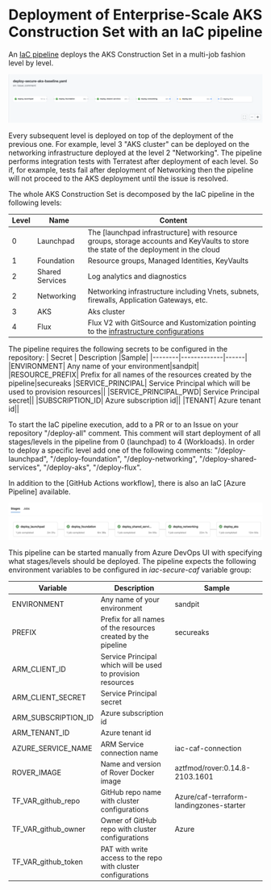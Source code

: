 # Deployment of Enterprise-Scale AKS Construction Set with an IaC pipeline

An [IaC pipeline](.github/workflows/deploy-secure-aks-baseline.yaml) deploys the AKS Construction Set in a multi-job fashion level by level.  

![iac-gh-pipeline](pictures/iac-gh-pipeline.png)

Every subsequent level is deployed on top of the deployment of the previous one. For example, level 3 "AKS cluster" can be deployed on the networking infrastructure deployed at the level 2 "Networking". The pipeline performs integration tests with Terratest after deployment of each level. So if, for example, tests fail after deployment of Networking then the pipeline will not proceed to the AKS deployment until the issue is resolved.    

The whole AKS Construction Set is decomposed by the IaC pipeline in the following levels:

| Level | Name | Content|
|-------|------|--------|
|    0  | Launchpad | The [launchpad infrastructure] with resource groups, storage accounts and KeyVaults to store the state of the deployment in the cloud
|    1  | Foundation | Resource groups, Managed Identities, KeyVaults|
|    2  | Shared Services | Log analytics and diagnostics|
|    2  | Networking | Networking infrastructure including Vnets, subnets, firewalls, Application Gateways, etc.
|    3  | AKS | Aks cluster | 
|    4  | Flux | Flux V2 with GitSource and Kustomization pointing to the [infrastructure configurations](./cluster-baseline-settings) | 


The pipeline requires the following secrets to be configured in the repository:
| Secret | Description |Sample|
|--------|-------------|------|
|ENVIRONMENT| Any name of your environment|sandpit|
|RESOURCE_PREFIX| Prefix for all names of the resources created by the pipeline|secureaks
|SERVICE_PRINCIPAL| Service Principal which will be used to provision resources||
|SERVICE_PRINCIPAL_PWD| Service Principal secret||
|SUBSCRIPTION_ID| Azure subscription id||
|TENANT| Azure tenant id||


To start the IaC pipeline execution, add to a PR or to an Issue on your repository "/deploy-all" comment. This comment will start deployment of all stages/levels in the pipeline from 0 (launchpad) to 4 (Workloads). 
In order to deploy a specific level add one of the following comments: "/deploy-launchpad", "/deploy-foundation", "/deploy-networking", "/deploy-shared-services", "/deploy-aks", "/deploy-flux".

In addition to the [GitHub Actions workflow], there is also an IaC [Azure Pipeline] available.

![iac-azdo-pipeline](pictures/iac-azdo-pipeline.png)

This pipeline can be started manually from Azure DevOps UI with specifying what stages/levels should be deployed. The pipeline expects the following environment variables to be configured in *iac-secure-caf* variable group:

| Variable | Description |Sample|
|--------|-------------|------|
|ENVIRONMENT| Any name of your environment|sandpit|
|PREFIX| Prefix for all names of the resources created by the pipeline|secureaks
|ARM_CLIENT_ID| Service Principal which will be used to provision resources||
|ARM_CLIENT_SECRET| Service Principal secret||
|ARM_SUBSCRIPTION_ID| Azure subscription id||
|ARM_TENANT_ID| Azure tenant id||
|AZURE_SERVICE_NAME| ARM Service connection name|iac-caf-connection|
|ROVER_IMAGE| Name and version of Rover Docker image|aztfmod/rover:0.14.8-2103.1601|
|TF_VAR_github_repo| GitHub repo name with cluster configurations |Azure/caf-terraform-landingzones-starter|
|TF_VAR_github_owner| Owner of GitHub repo with cluster configurations |Azure|
|TF_VAR_github_token| PAT with write access to the repo with cluster configurations  ||  

